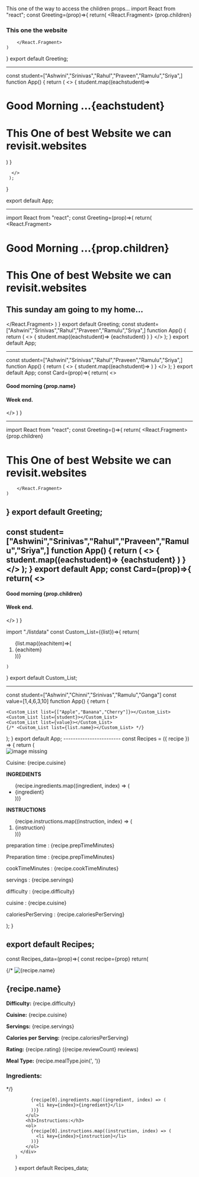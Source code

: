This one of the way to access the children props...
import React from "react";
 const Greeting=(prop)=>{
    return(
        <React.Fragment>
            {prop.children}
            <h3>This one the  website</h3>

        </React.Fragment>
    )
}
export default Greeting;
___________
const student=["Ashwini","Srinivas","Rahul","Praveen","Ramulu","Sriya",]
function App() {
  return (
    <>
    {
      student.map((eachstudent)=>
        <Greeting>
          <h1>Good Morning ...{eachstudent}</h1>
          <h1>This One of best Website we can revisit.websites</h1>
        </Greeting>
      )
    }
     
      </>
     );
}


export default App;
_______________________

 import React from "react";
 const Greeting=(prop)=>{
    return(
        <React.Fragment>
          <h1>Good Morning ...{prop.children}</h1>
          <h1>This One of best Website we can revisit.websites</h1>
           <h2>This sunday am going to my home...</h2>
        </React.Fragment>
    )
}
export default Greeting;
const student=["Ashwini","Srinivas","Rahul","Praveen","Ramulu","Sriya",]
function App() {
  return (
    <>
    {
      student.map((eachstudent)=>
        <Greeting>
          {eachstudent}
        </Greeting>
      )
    }
    </>
     );
}
export default App;
______________________
const student=["Ashwini","Srinivas","Rahul","Praveen","Ramulu","Sriya",]
function App() {
  return (
    <>
    {
      student.map((eachstudent)=>
        <Greeting>
          <Card name={eachstudent}/>
       </Greeting>
      )
    }
    </>
     );
}
export default App;
const Card=(prop)=>{
  return(
    <>
    <h4>Good morning {prop.name}</h4>
    <h4>Week end.</h4>
    </>
  )
}
___________
 import React from "react";
 const Greeting=()=>{
    return(
        <React.Fragment>
          {prop.children}
          <h1>This One of best Website we can revisit.websites</h1>
           
        </React.Fragment>
    )
}
export default Greeting;
----------------------
const student=["Ashwini","Srinivas","Rahul","Praveen","Ramulu","Sriya",]
function App() {
  return (
    <>
    {
      student.map((eachstudent)=>
        <Greeting>
          <Card>{eachstudent}</Card>
       </Greeting>
      )
    }
    </>
     );
}
export default App;
const Card=(prop)=>{
  return(
    <>
    <h4>Good morning {prop.children}</h4>
    <h4>Week end.</h4>
    </>
  )
}
------------------------------
import "./listdata"
const Custom_List=({list})=>{
    return(
        <ol>
         {list.map((eachitem)=>(
            <li>{eachitem}</li>
        ))}
        </ol>

    )
}
export default Custom_List;

----
const student=["Ashwini","Chinni","Srinivas","Ramulu","Ganga"]
const value=[1,4,6,3,10]
function App() {
  return (
    <div>
      
    
    <Custom_List list={["Apple","Banana","Cherry"]}></Custom_List>
    <Custom_List list={student}></Custom_List>
    <Custom_List list={value}></Custom_List>
    {/* <Custom_List list={list.name}></Custom_List> */}
  </div>
     );
}
export default App;
------------------------
const Recipes = ({ recipe }) => {
  return (
    <div className='recipeCard'>
      <CustomHeading title={recipe.name} />
      <img src={recipe.image} alt="image missing" height={200} width={200} />
      <p>Cuisine: {recipe.cuisine}</p>
      <p style={{color:'red'}}><b>INGREDIENTS</b></p>
      <ul>
        {recipe.ingredients.map((ingredient, index) => (
          <li key={index}>{ingredient}</li>
        ))}
      </ul>
      <p style={{color:'red'}}><b>INSTRUCTIONS</b></p>
      <ol>
        {recipe.instructions.map((instruction, index) => (
          <li key={index}>{instruction}</li>
        ))}
      </ol>
      <p>preparation time : {recipe.prepTimeMinutes}</p>
      <p>Preparation time : {recipe.prepTimeMinutes}</p>
      <p>cookTimeMinutes : {recipe.cookTimeMinutes}</p>
      <p>servings : {recipe.servings}</p>
      <p>difficulty : {recipe.difficulty}</p>
      <p>cuisine : {recipe.cuisine}</p>
      <p>caloriesPerServing : {recipe.caloriesPerServing}</p>
    </div>
  );
}

export default Recipes;
------
const Recipes_data=(prop)=>{
  const recipe={prop}
    return(
        <div className="recipe-card">
        {/* <img src={recipe.image} alt={recipe.name} />
        <h2>{recipe.name}</h2>
        <p><strong>Difficulty:</strong> {recipe.difficulty}</p>
        <p><strong>Cuisine:</strong> {recipe.cuisine}</p>
        <p><strong>Servings:</strong> {recipe.servings}</p>
        <p><strong>Calories per Serving:</strong> {recipe.caloriesPerServing}</p>
        <p><strong>Rating:</strong> {recipe.rating} ({recipe.reviewCount} reviews)</p>
        <p><strong>Meal Type:</strong> {recipe.mealType.join(', ')}</p>
        <h3>Ingredients:</h3> */}
        <ul>

          {recipe[0].ingredients.map((ingredient, index) => (
            <li key={index}>{ingredient}</li>
          ))}
        </ul>
        <h3>Instructions:</h3>
        <ol>
          {recipe[0].instructions.map((instruction, index) => (
            <li key={index}>{instruction}</li>
          ))}
        </ol>
      </div>
    )
}
export default Recipes_data;

